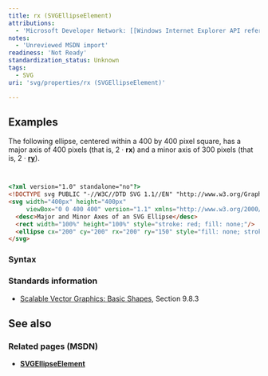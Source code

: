 ```yaml
---
title: rx (SVGEllipseElement)
attributions:
  - 'Microsoft Developer Network: [[Windows Internet Explorer API reference](http://msdn.microsoft.com/en-us/library/ie/hh828809%28v=vs.85%29.aspx) Article]'
notes:
  - 'Unreviewed MSDN import'
readiness: 'Not Ready'
standardization_status: Unknown
tags:
  - SVG
uri: 'svg/properties/rx (SVGEllipseElement)'

---
```

## Examples

The following ellipse, centered within a 400 by 400 pixel square, has a major axis of 400 pixels (that is, 2 · **rx**) and a minor axis of 300 pixels (that is, 2 · [**ry**](/svg/properties/ry_(SVGEllipseElement))).

``` html


<?xml version="1.0" standalone="no"?>
<!DOCTYPE svg PUBLIC "-//W3C//DTD SVG 1.1//EN" "http://www.w3.org/Graphics/SVG/1.1/DTD/svg11.dtd">
<svg width="400px" height="400px"
     viewBox="0 0 400 400" version="1.1" xmlns="http://www.w3.org/2000/svg">
  <desc>Major and Minor Axes of an SVG Ellipse</desc>
  <rect width="100%" height="100%" style="stroke: red; fill: none;"/>
  <ellipse cx="200" cy="200" rx="200" ry="150" style="fill: none; stroke: black;"/>
</svg>
```

</pre>

### Syntax

### Standards information

-   [Scalable Vector Graphics: Basic Shapes](http://go.microsoft.com/fwlink/p/?linkid=204737), Section 9.8.3

## See also

### Related pages (MSDN)

-   [**SVGEllipseElement**](/svg/elements/ellipse)
